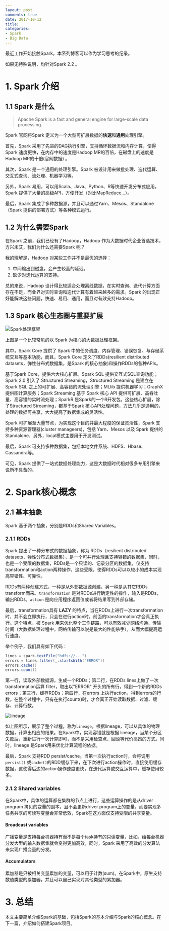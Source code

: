 ```yaml
---
layout: post
comments: true
date: 2017-10-12 
title: 
categories:  
- Spark
- Big Data
---
```


最近工作开始接触Spark，本系列博客可以作为学习思考的纪录。

如果无特殊说明，均针对Spark 2.2 。

# 1. Spark 介绍

## 1.1 Spark 是什么

> Apache Spark is a fast and general engine for large-scale data processing.

Spark 官网将Spark 定义为一个大型可扩展数据的**快速**和**通用**处理引擎。

首先，Spark 采用了先进的DAG执行引擎，支持循环数据流和内存计算，使得 Spark 速度更快，在内存中的速度是Hadoop MR的百倍，在磁盘上的速度是Hadoop MR的十倍(官网数据) 。

其次，Spark 是一个通用的处理引擎。Spark 被设计用来做批处理、迭代运算、交互式查询、流处理、机器学习等。

另外，Spark 易用，可以用Scala、Java、Python、R等快速开发分布式应用，Spark 提供了大量的高级API，方便开发（对比MapReduce...）。

最后，Spark 集成了多种数据源，并且可以通过Yarn、Mesos、Standalone（Spark 提供的部署方式）等各种模式运行。

## 1.2 为什么需要Spark

在Spark 之前，我们已经有了Hadoop，Hadoop 作为大数据时代企业首选技术，方兴未艾，我们为什么还需要Spark 呢？

我的理解是，Hadoop 对某些工作并不是最优的选择：

1. 中间输出到磁盘，会产生较高的延迟。
2. 缺少对迭代运算的支持。

总的来说，Hadoop 设计得比较适合处理离线数据，在实时查询、迭代计算方面存在不足，而业界对实时查询和迭代计算有着越来越多的需求。Spark 的出现正好能解决这些问题，快速、易用、通用，而且对有效支持Hadoop。 

## 1.3 Spark 核心生态圈与重要扩展

![Spark处理框架](http://7sbmb1.com1.z0.glb.clouddn.com/spark-eco.png)

上图是一个比较常见的以 Spark 为核心的大数据处理框架。

其中，Spark Core 提供了 Spark 中的任务调度、内存管理、错误恢复、与存储系统交互等基本功能，而且，Spark Core 定义了RDDs(resilient distributed datasets，弹性分布式数据集，是Spark 的核心抽象)和操作RDDs的各种APIs。

基于Spark Core，提供六大核心扩展。Spark SQL 提供交互式SQL查询功能；Spark 2.0 引入了 Structured Streaming，Structured Streaming 是建立在Spark SQL 之上的可扩展、高容错的流处理引擎；MLlib 提供机器学习；GraphX提供图计算服务；Spark Streaming 基于 Spark 核心 API 提供可扩展、高吞吐量、高容错的实时流处理；SparkR 是Spark的一个R开发包。这些核心扩展，除了Structured Streaming，都基于Spark 核心API处理问题，方法几乎是通用的，处理的数据可共享，大大提高了数据集成的灵活性。

Spark 可扩展至大量节点，为实现这个目的并最大程度的保证灵活性，Spark 支持多种资源管理器(cluster manageers)，包括 Yarn、Mesos 以及 Spark 提供的Standalone，另外，local模式主要用于开发测试。

最后，Spark 可支持多种数据集，包括本地文件系统、HDFS、Hbase、Cassandra等。

可见，Spark 提供了一站式数据处理能力，这是大数据时代相对很多专用引擎来说所不具备的。

# 2. Spark核心概念

## 2.1 基本抽象

Spark 基于两个抽象，分别是RDDs和Shared Variables。

### 2.1.1 RDDs

Spark 提出了一种分布式的数据抽象，称为 RDDs（resilient distributed datasets，弹性分布式数据集），是一个可并行处理且支持容错的数据集，同时，也是一个受限的数据集，RDDs是一个只读的、记录分区的数据集，仅支持transformation和action两种操作，这些受限，使得RDDs可以以较小的成本实现高容错性、可靠性。

RDDs有两种创建方式，一种是从外部数据源创建，另一种是从其它RDDs transform而来。`transformation` 是对RDDs进行确定性的操作，输入是RDDs，输出RDDs。`action` 是向应用程序返回值或者将结果写到外部存储。 

最后，transformation具有 **LAZY** 的特点，当在RDDs上进行一次transformation时，并不会立即执行，只会在进行action时，前面的transformation才会真正执行。这个特点，被 Spark 用来优化整个工作链路，可以有效减少网络沟通、传输时间（大数据处理过程中，网络传输可以说是最大的性能杀手），从而大幅提高运行速度。

举个例子，我们具有如下代码：

```scala
lines = spark.textFile("hdfs://...")
errors = lines.filter(_.startsWith("ERROR"))
errors.cache()
errors.count()
```

第一行，读取外部数据源，生成一个RDDs；第二行，在RDDs lines上做了一次transformation运算 filter，取出以"ERROR" 开头的所有行，得到一个新的RDDs errors；第三行，缓存RDDs；第四行，在errors 上执行action，得到errors的行数。在整个过程中，只有在执行count()时，才会真正开始读取数据、过滤、缓存、计算行数。

![lineage](http://blog2017.qiniudn.com/spark-lineage.png)

如上图所示，展示了整个过程，称为`lineage`，根据lineage，可以从具体的物理数据，计算出相应的结果。在Spark中，实现容错就是根据 lineage，当某个分区失败后，重新进行一次计算即可，而不是采用检查点、回滚等代价高昂的方式。同时，lineage 是Spark用来优化计算流程的依据。

最后，Spark 支持RDD persist/cache。当第一次执行action时，会将调用 `persist()` 或`cache()`的RDD缓存下来，在下次进行action操作时，直接使用缓存数据，这使得后边的action操作速度更快，在迭代运算或交互运算中，缓存使用较多。

### 2.1.2 Shared variables 

 在Spark中，具体的运算都在集群的节点上进行，这些运算操作的是从driver program 拷贝的变量的副本，且不会更新driver program上的变量，而要实现多任务共享的可读写变量会非常低效，Spark在这方面仅支持受限的共享变量。

#### Broadcast variables

广播变量是支持每台机器持有而不是每个task持有的只读变量，比如，给每台机器分发大型的输入数据集就会变得更加高效，同时，Spark 采用了高效的分发算法来实现广播变量的分发。

#### Accumulators

累加器是只被相关变量累加的变量，可以用于计数(sum)。在Spark中，原生支持数值类型的累加器，并且可以自己实现对其他类型的累加器。

# 3. 总结

本文主要简单介绍Spark的基础，包括Spark的基本介绍与Spark的核心概念。在下一篇，介绍如何搭建Spark项目。
